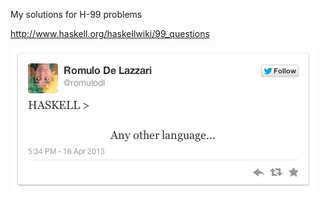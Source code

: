 My solutions for H-99 problems

http://www.haskell.org/haskellwiki/99_questions

![Haskell <3](tweet.png "Haskell <3")
